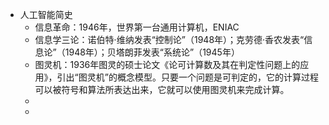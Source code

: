 - 人工智能简史
	- 信息革命：1946年，世界第一台通用计算机，ENIAC
	- 信息学三论：诺伯特·维纳发表“控制论”（1948年）；克劳德·香农发表“信息论”（1948年）；贝塔朗菲发表“系统论”（1945年）
	- 图灵机：1936年图灵的硕士论文《论可计算数及其在判定性问题上的应用》，引出“图灵机”的概念模型。只要一个问题是可判定的，它的计算过程可以被符号和算法所表达出来，它就可以使用图灵机来完成计算。
	-
	-